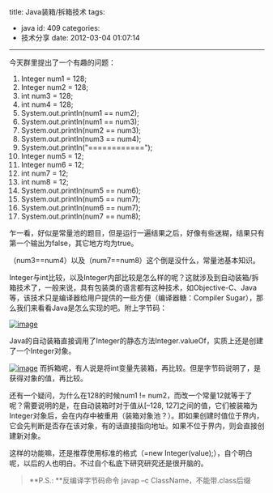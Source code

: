 title: Java装箱/拆箱技术
tags:
  - java
id: 409
categories:
  - 技术分享
date: 2012-03-04 01:07:14
---

今天群里提出了一个有趣的问题：
<!--more--><div class="dp-highlighter">   <div class="bar"></div>    

1.  <span><span>Integer num1 = </span><span class="number">128</span><span>;&#160;&#160; </span></span>
2.  <span>Integer num2 = </span><span class="number">128</span><span>;&#160;&#160; </span></span>
3.  <span></span><span class="keyword">int</span><span> num3 = </span><span class="number">128</span><span>;&#160;&#160; </span></span>
4.  <span></span><span class="keyword">int</span><span> num4 = </span><span class="number">128</span><span>;&#160;&#160; </span></span>
5.  <span>System.out.println(num1 == num2);&#160;&#160; </span>
6.  <span>System.out.println(num1 == num3);&#160;&#160; </span>
7.  <span>System.out.println(num2 == num3);&#160;&#160; </span>
8.  <span>System.out.println(num3 == num4);&#160;&#160; </span>
9.  <span>System.out.println(</span><span class="string">&quot;============&quot;</span><span>);&#160;&#160; </span></span>
10.  <span>Integer num5 = </span><span class="number">12</span><span>;&#160;&#160; </span></span>
11.  <span>Integer num6 = </span><span class="number">12</span><span>;&#160;&#160; </span></span>
12.  <span></span><span class="keyword">int</span><span> num7 = </span><span class="number">12</span><span>;&#160;&#160; </span></span>
13.  <span></span><span class="keyword">int</span><span> num8 = </span><span class="number">12</span><span>;&#160;&#160; </span></span>
14.  <span>System.out.println(num5 == num6);&#160;&#160; </span>
15.  <span>System.out.println(num5 == num7);&#160;&#160; </span>
16.  <span>System.out.println(num6 == num7);&#160;&#160; </span>
17.  <span>System.out.println(num7 == num8);&#160; </span> </div>  

乍一看，好似是常量池的题目，但是运行一遍结果之后，好像有些迷糊，结果只有第一个输出为false，其它地方均为true。

（num3==num4）以及（num7==num8）这个倒是没什么，常量池基本知识。

Integer与int比较，以及Integer内部比较是怎么样的呢？这就涉及到自动装箱/拆箱技术了，一般来说，具有包装类的语言都有这种技术，如Objective-C、Java等，该技术只是编译器给用户提供的一些方便（编译器糖：Compiler Sugar），那么我们来看看Java是怎么实现的吧。附上字节码：

[![image](/images/2012/03/image_thumb.png "image")](/images/2012/03/image.png) 

Java的自动装箱直接调用了Integer的静态方法Integer.valueOf，实质上还是创建了一个Integer对象。

[![image](/images/2012/03/image_thumb1.png "image")](/images/2012/03/image1.png) 而拆箱呢，有人说是将int变量先装箱，再比较。但是字节码说明了，是获得对象的值，再比较。

还有一个疑问，为什么在128的时候num1 != num2，而改一个常量12就等于了呢？需要说明的是，在自动装箱时对于值从[–128, 127]之间的值，它们被装箱为Integer对象后，会在内存中被重用（装箱对象池？）。即如果创建时值位于界内，它会先判断是否存在该对象，有的话直接指向地址。如果不位于界内，则会直接创建新对象。

这样的功能嘛，还是推荐使用标准的格式（=new Integer(value);），自个明白呢，以后的人也明白。不过自个私底下研究研究还是很开脑的。
  > **P.S.: **反编译字节码命令 javap –c ClassName，不能带.class后缀
